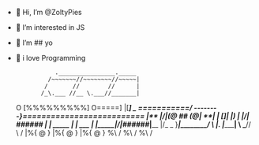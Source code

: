 - 👋 Hi, I’m @ZoltyPies
- 👀 I’m interested in JS
- 🌱 I’m ## yo
- 💞️ i love Programming 


                 .________________._____
               /~~~~~~~//~~~~~~~~//~~~~~|
              /       //        //      |
             /_\.___ //__ \.___//_______|
   O       [%%%%%%%%%] O=====] |[_______]
  __\__ ===========___/_ --------}==========================
 |**   |/|(@ ## (@|   **|        |     []|                  |)
 |     |/| ###### |     | _____  |       |         ___      |
 |_____|/|_######_|____ |/_  _  \}_______|________/_  _\    |.
|________________________|     \ \_______________//     \\ /
  |%{  @  }            |%{  @  }                |%{  @  }
   \%\   /              \%\   /                  \%\   /
     ~~~~                 ~~~~                     ~~~~
